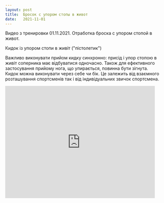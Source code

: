 ```yaml
---
layout: post
title:  Бросок с упором стопы в живот
date:   2021-11-01
---
```


Видео з тренировки 01.11.2021. Отработка броска c упором стопой в живот.

Кидок із упором стопи в живіт ("пістолетик")

Важливо виконувати прийом кидку синхронно: присід і упор стопою в живіт соперника має відбуватися одночасно. Також для ефективного застосування прийому нога, що упирається, повинна бути зігнута.
Кидок можна виконувати через себе чи бік. Це залежить від взаємного розташування спортсменів так і від індивідуальних звичок спортсмена.

<iframe width="480" height="360" src="https://www.youtube.com/embed/tuMhtzAKNnc" frameborder="0" allowfullscreen></iframe>
